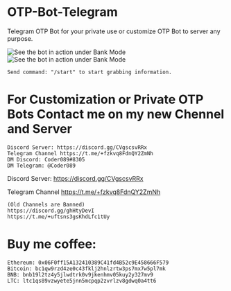 # OTP-Bot-Telegram
Telegram OTP Bot for your private use or customize OTP Bot to server any purpose.


![See the bot in action under Bank Mode](https://user-images.githubusercontent.com/117955242/218443550-f28fed1b-b945-4061-993e-0f91ddd95fd3.jpeg)
![See the bot in action under Bank Mode](https://user-images.githubusercontent.com/117955242/218444021-5e9b52e6-01a4-4fa7-8c9a-2ee4d3f9207f.png)

    Send command: "/start" to start grabbing information.


# For Customization or Private OTP Bots Contact me on my new Chennel and Server

    Discord Server: https://discord.gg/CVgscsvRRx
    Telegram Channel https://t.me/+fzkvq8FdnQY2ZmNh
    DM Discord: Coder089#8305
    DM Telegram: @Coder089
Discord Server:  https://discord.gg/CVgscsvRRx

Telegram Channel https://t.me/+fzkvq8FdnQY2ZmNh


    (Old Channels are Banned)
    https://discord.gg/ghHtyDevI
    https://t.me/+uftsns3gsKhdLfc1tUy


# Buy me coffee: 

    Ethereum: 0x06F0ff15A132410389C41fd4B52c9E458666F579
    Bitcoin: bc1qw9rzd4ze0c43fklj2hnlzrtw3ps7mx7w5pl7mk
    BNB: bnb19l2tz4y5jlwdtrk0v9jkenhmv05kuy2y327mv9
    LTC: ltc1qs89vzwyete5jnn5mcpqp2zvrlzv8gdwq0a4tt6
  
  
